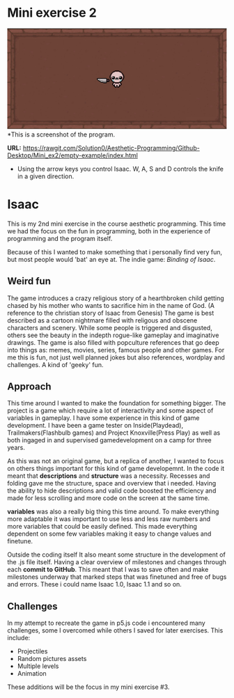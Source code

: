 # Mini exercise 2

![alt text](https://github.com/Solution0/Aesthetic-Programming/blob/Github-Desktop/Mini_ex2/Isaaccode.JPG?raw=true)
*This is a screenshot of the program. 

**URL:** https://rawgit.com/Solution0/Aesthetic-Programming/Github-Desktop/Mini_ex2/empty-example/index.html
- Using the arrow keys you control Isaac. W, A, S and D controls the knife in a given direction.

# Isaac
This is my 2nd mini exercise in the course aesthetic programming.
This time we had the focus on the fun in programming, both in the experience of programming and the program itself.

Because of this I wanted to make something that i personally find very fun, but most people would 'bat' an eye at.
The indie game: *Binding of Isaac*.

## Weird fun
The game introduces a crazy religious story of a hearthbroken child getting chased by his mother who wants to sacrifice him in the name of God. (A reference to the christian story of Isaac from Genesis)
The game is best described as a cartoon nightmare filled with religous and obscene characters and scenery. While some people is triggered and disgusted, others see the beauty in the indepth rogue-like gameplay and imaginative drawings. The game is also filled with popculture references that go deep into things as: memes, movies, series, famous people and other games. For me this is fun, not just well planned jokes but also references, wordplay and challenges. A kind of 'geeky' fun. 

## Approach
This time around I wanted to make the foundation for something bigger. The project is a game which require a lot of interactivity and some aspect of variables in gameplay. I have some experience in this kind of game development. I have been a game tester on Inside(Playdead), Trailmakers(Flashbulb games) and Project Knoxville(Press Play) as well as both ingaged in and supervised gamedevelopment on a camp for three years.

As this was not an original game, but a replica of another, I wanted to focus on others things important for this kind of game developemnt. In the code it meant that **descriptions** and **structure** was a necessity. Recesses and folding gave me the structure, space and overview that i needed. Having the ability to hide descriptions and valid code boosted the efficiency and made for less scrolling and more code on the screen at the same time. 

**variables** was also a really big thing this time around. To make everything more adaptable it was important to use less and less raw numbers and more variables that could be easily defined. This made everything dependent on some few variables making it easy to change values and finetune. 

Outside the coding itself It also meant some structure in the development of the .js file itself. Having a clear overview of milestones and changes through each **commit to GitHub**. This meant that I was to save often and make milestones underway that marked steps that was finetuned and free of bugs and errors. These i could name Isaac 1.0, Isaac 1.1 and so on.

## Challenges
In my attempt to recreate the game in p5.js code i encountered many challenges, some I overcomed while others I saved for later exercises. This include:
- Projectiles
- Random pictures assets
- Multiple levels
- Animation

These additions will be the focus in my mini exercise #3. 
